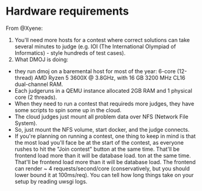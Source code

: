 # Hardware requirements

From @Xyene:

1. You'll need more hosts for a contest where correct solutions can take several minutes to judge (e.g. IOI (The International Olympiad of Informatics) - style hundreds of test cases).
2. What DMOJ is doing:

- they run dmoj on a baremental host for most of the year:
  6-core (12-thread) AMD Ryzen 5 3600X @ 3.8GHz, with 16 GB 3200 MHz CL16 dual-channel RAM.
- Each judgeruns in a QEMU instance allocated 2GB RAM and 1 physical core (2 threads).
- When they need to run a contest that requireds more judges, they have some scripts to spin some up in the cloud.
- The cloud judges just mount all problem data over NFS (Network File System).
- So, just mount the NFS volume, start docker, and the judge connects.
- If you're planning on running a contest, one thing to keep in mind is that the most load you'll face be at the start of the contest, as everyone rushes to hit the "Join contest" button at the same time. That'll be frontend load more than it will be database load. ton at the same time. That'll be frontend load more than it will be database load. The frontend can render ~ 4 requests/second/core (conservatively, but you should lower bound it at 100ms/req). You can tell how long things take on your setup by reading uwsgi logs.
